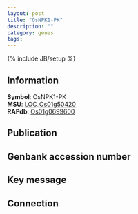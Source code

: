 ```yaml
---
layout: post
title: "OsNPK1-PK"
description: ""
category: genes
tags: 
---
```

{% include JB/setup %}

## Information
__Symbol__: OsNPK1-PK  
__MSU__: [LOC_Os01g50420](http://rice.plantbiology.msu.edu/cgi-bin/ORF_infopage.cgi?orf=LOC_Os01g50420)  
__RAPdb__: [Os01g0699600](http://rapdb.dna.affrc.go.jp/viewer/gbrowse_details/irgsp1?name=Os01g0699600)  

## Publication

## Genbank accession number

## Key message

## Connection


